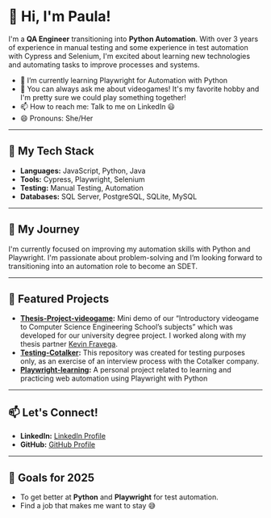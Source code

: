 # 👋 Hi, I'm Paula!

I'm a **QA Engineer** transitioning into **Python Automation**. With over 3 years of experience in manual testing and some experience in test automation with Cypress and Selenium, I'm excited about learning new technologies and automating tasks to improve processes and systems.

- 🌱 I’m currently learning Playwright for Automation with Python
- 💬 You can always ask me about videogames! It's my favorite hobby and I'm pretty sure we could play something together!
- 📫 How to reach me: Talk to me on LinkedIn 😃
- 😄 Pronouns: She/Her

---

## 🚀 My Tech Stack

- **Languages:** JavaScript, Python, Java
- **Tools:** Cypress, Playwright, Selenium
- **Testing:** Manual Testing, Automation
- **Databases:** SQL Server, PostgreSQL, SQLite, MySQL

---

## 💼 My Journey

I'm currently focused on improving my automation skills with Python and Playwright. I'm passionate about problem-solving and I’m looking forward to transitioning into an automation role to become an SDET.

---

## 🌟 Featured Projects

- **[Thesis-Project-videogame](https://github.com/paupizaru/Thesis-Project-videogame):** Mini demo of our “Introductory videogame to Computer Science Engineering School’s subjects” which was developed for our university degree project. I worked along with my thesis partner [Kevin Fravega](https://github.com/kfrst).
- **[Testing-Cotalker](https://github.com/paupizaru/Testing-Cotalker):** This repository was created for testing purposes only, as an exercise of an interview process with the Cotalker company.
- **[Playwright-learning](https://github.com/paupizaru/Playwright-learning):** A personal project related to learning and practicing web automation using Playwright with Python

---

## 📫 Let's Connect!

- **LinkedIn:** [LinkedIn Profile](https://www.linkedin.com/in/paulapr/)
- **GitHub:** [GitHub Profile](https://github.com/paupizaru)

---

## 🎯 Goals for 2025

- To get better at **Python** and **Playwright** for test automation.
- Find a job that makes me want to stay 😅
